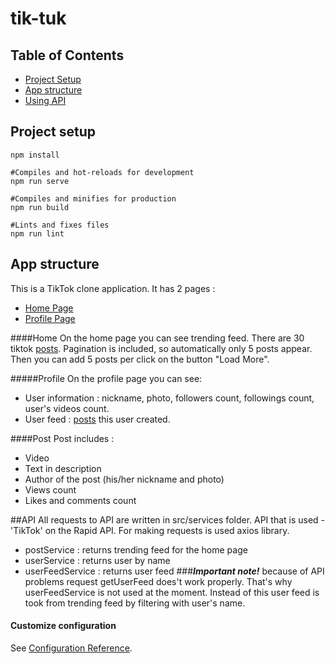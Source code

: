 # tik-tuk


## Table of Contents
* [Project Setup](#project-setup)
* [App structure](#app-structure)
* [Using API](#api)

## Project setup
```
npm install

#Compiles and hot-reloads for development
npm run serve

#Compiles and minifies for production
npm run build

#Lints and fixes files
npm run lint
```

## App structure
This is a TikTok clone application. It has 2 pages : 
* [Home Page](#home)
* [Profile Page](#profile)

####Home
On the home page you can see trending feed. There are 30 tiktok [posts](#post).
Pagination is included, so automatically only 5 posts appear. 
Then you can add 5 posts per click on the button "Load More".

#####Profile
On the profile page you can see:
* User information : nickname, photo, followers count, followings count, user's videos count.
* User feed : [posts](#post) this user created.


####Post
Post includes :
 - Video
 - Text in description
 - Author of the post (his/her nickname and photo)
 - Views count
 - Likes and comments count


##API
All requests to API are written in src/services folder.
API that is used - 'TikTok' on the Rapid API.
For making requests is used axios library.
* postService : returns trending feed for the home page
* userService : returns user by name
* userFeedService : returns user feed
###***Important note!*** 
because of API problems request getUserFeed does't work properly. That's why userFeedService is not used at the moment. 
Instead of this user feed is took from trending feed by filtering with user's name.


#### Customize configuration
See [Configuration Reference](https://cli.vuejs.org/config/).

